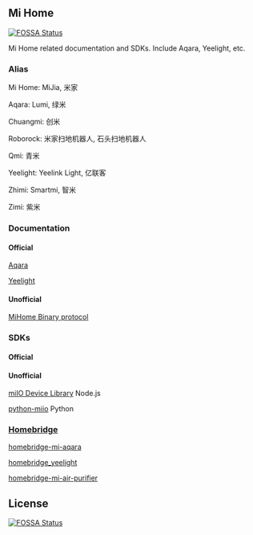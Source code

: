 ## Mi Home
[![FOSSA Status](https://app.fossa.io/api/projects/git%2Bgithub.com%2Fjat001%2Fmi-home.svg?type=shield)](https://app.fossa.io/projects/git%2Bgithub.com%2Fjat001%2Fmi-home?ref=badge_shield)


Mi Home related documentation and SDKs. Include Aqara, Yeelight, etc.

### Alias

Mi Home: MiJia, 米家

Aqara: Lumi, 绿米

Chuangmi: 创米

Roborock: 米家扫地机器人, 石头扫地机器人

Qmi: 青米

Yeelight: Yeelink Light, 亿联客

Zhimi: Smartmi, 智米

Zimi: 紫米

### Documentation

#### Official

[Aqara](https://opencloud.aqara.cn/help)

[Yeelight](https://www.yeelight.com/en_US/developer)

#### Unofficial

[MiHome Binary protocol](https://github.com/OpenMiHome/mihome-binary-protocol)

### SDKs

#### Official

#### Unofficial

[miIO Device Library](https://github.com/aholstenson/miio) Node.js

[python-miio](https://github.com/rytilahti/python-miio) Python

### [Homebridge](https://github.com/nfarina/homebridge)

[homebridge-mi-aqara](https://github.com/YinHangCode/homebridge-mi-aqara)

[homebridge_yeelight](https://github.com/vvpossible/homebridge_yeelight)

[homebridge-mi-air-purifier](https://github.com/seikan/homebridge-mi-air-purifier)


## License
[![FOSSA Status](https://app.fossa.io/api/projects/git%2Bgithub.com%2Fjat001%2Fmi-home.svg?type=large)](https://app.fossa.io/projects/git%2Bgithub.com%2Fjat001%2Fmi-home?ref=badge_large)